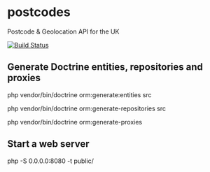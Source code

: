 # postcodes
Postcode &amp; Geolocation API for the UK

[![Build Status](https://travis-ci.org/vasildakov/postcodes.svg?branch={{branch}})](https://travis-ci.org/vasildakov/postcodes)

## Generate Doctrine entities, repositories and proxies
php vendor/bin/doctrine orm:generate:entities src

php vendor/bin/doctrine orm:generate-repositories src

php vendor/bin/doctrine orm:generate-proxies

## Start a web server
php -S 0.0.0.0:8080 -t public/


